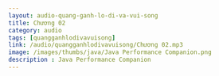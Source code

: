 ```yaml
---
layout: audio-quang-ganh-lo-di-va-vui-song
title: Chương 02
category: audio
tags: [quangganhlodivavuisong]
link: /audio/quangganhlodivavuisong/Chương 02.mp3 
image: /images/thumbs/java/Java Performance Companion.png
description : Java Performance Companion 
---
```












